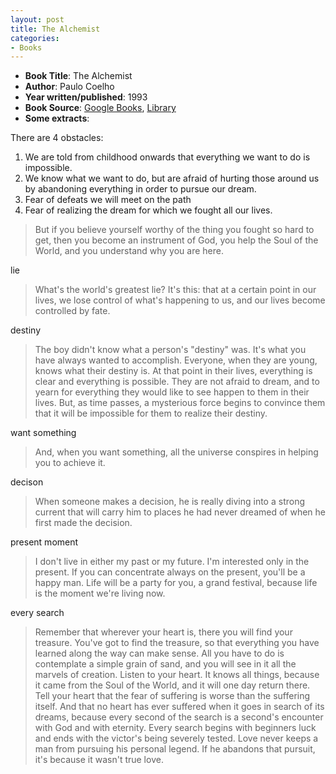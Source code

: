 ```yaml
---
layout: post
title: The Alchemist
categories:
- Books
---
```



- **Book Title**: The Alchemist
- **Author**: Paulo Coelho
- **Year written/published**: 1993
- **Book Source**: [Google Books](http://books.google.com/books?id=h6QuJZffgHYC&dq=The+alchemist), [Library](http://catalogue.nlb.gov.sg/cgi-bin/cw_cgi?resultsScreen+13804+1+7+3)
- **Some extracts**:

There are 4 obstacles:

1. We are told from childhood onwards that everything we want to do is impossible.
2. We know what we want to do, but are afraid of hurting those around us by abandoning everything in order to pursue our dream.
3. Fear of defeats we will meet on the path
4. Fear of realizing the dream for which we fought all our lives.

> But if you believe yourself worthy of the thing you fought so hard to get, then you become an instrument of God, you help the Soul of the World, and you understand why you are here.

lie

> What's the world's greatest lie? It's this: that at a certain point in our lives, we lose control of what's happening to us, and our lives become controlled by fate.

destiny

> The boy didn't know what a person's "destiny" was. It's what you have always wanted to accomplish. Everyone, when they are young, knows what their destiny is. At that point in their lives, everything is clear and everything is possible. They are not afraid to dream, and to yearn for everything they would like to see happen to them in their lives. But, as time passes, a mysterious force begins to convince them that it will be impossible for them to realize their destiny.

want something

> And, when you want something, all the universe conspires in helping you to achieve it.

decison

> When someone makes a decision, he is really diving into a strong current that will carry him to places he had never dreamed of when he first made the decision.

present moment

> I don't live in either my past or my future. I'm interested only in the present. If you can concentrate always on the present, you'll be a happy man. Life will be a party for you, a grand festival, because life is the moment we're living now.

every search

> Remember that wherever your heart is, there you will find your treasure. You've got to find the treasure, so that everything you have learned along the way can make sense. All you have to do is contemplate a simple grain of sand, and you will see in it all the marvels of creation. Listen to your heart. It knows all things, because it came from the Soul of the World, and it will one day return there. Tell your heart that the fear of suffering is worse than the suffering itself. And that no heart has ever suffered when it goes in search of its dreams, because every second of the search is a second's encounter with God and with eternity. Every search begins with beginners luck and ends with the victor's being severely tested. Love never keeps a man from pursuing his personal legend. If he abandons that pursuit, it's because it wasn't true love.
